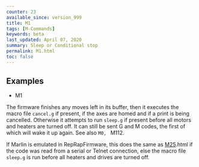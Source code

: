 ```yaml
---
counter: 23
available_since: version_999
title: M1
tags: [M-Commands] 
keywords: beta 
last_updated: April 07, 2020 
summary: Sleep or Conditional stop 
permalink: M1.html
toc: false 
---
```



## Examples

* M1

The firmware finishes any moves left in its buffer, then it executes the macro file `cancel.g` if present, if the axes are homed and if a print is being cancelled.  Otherwise it attempts to run `sleep.g` if present before all motors and heaters are turned off. It can still be sent G and M codes, the first of which will wake it up again. See also ` M0,  ` M112.

If Marlin is emulated in RepRapFirmware, this does the same as [M25](M25).html if the code was read from a serial or Telnet connection, else the macro file `sleep.g` is run before all heaters and drives are turned off.

